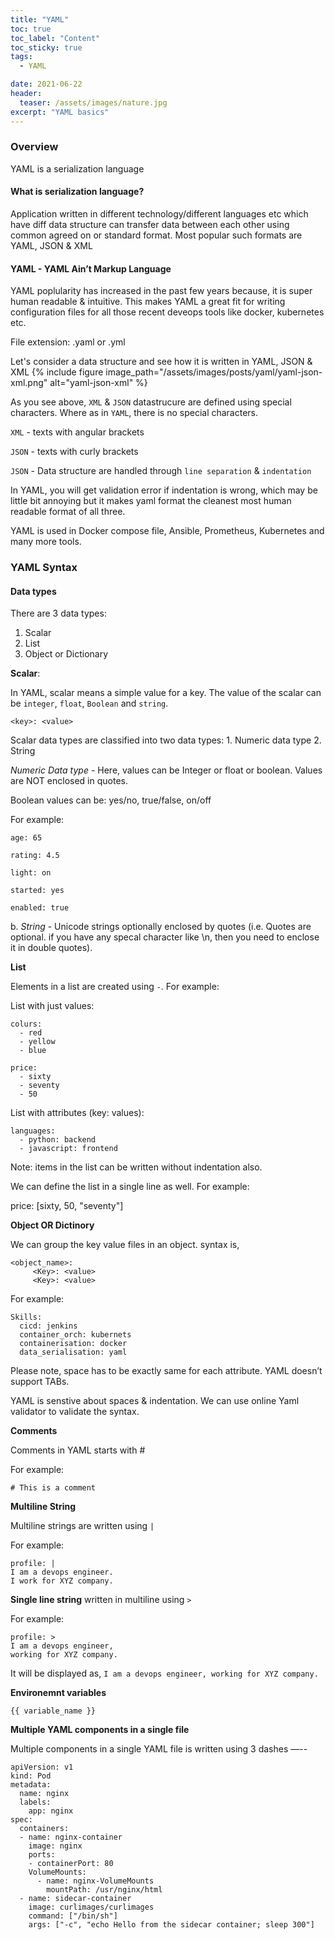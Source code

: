```yaml
---
title: "YAML"
toc: true
toc_label: "Content"
toc_sticky: true
tags:
  - YAML

date: 2021-06-22
header:
  teaser: /assets/images/nature.jpg
excerpt: "YAML basics"
---
```


### Overview

YAML is a serialization language

#### What is serialization language?
Application written in different technology/different languages etc which have diff data structure can transfer data between each other using common agreed on or standard format.
Most popular such formats are YAML, JSON & XML

#### YAML - YAML Ain’t Markup Language

YAML poplularity has increased in the past few years because, it is super human readable & intuitive. 
This makes YAML a great fit for writing configuration files for all those recent deveops tools like docker, kubernetes etc.

File extension: .yaml or .yml

Let's consider a data structure and see how it is written in YAML, JSON & XML
{% include figure image_path="/assets/images/posts/yaml/yaml-json-xml.png" alt="yaml-json-xml" %}


As you see above, `XML` & `JSON` datastrucure are defined using special characters. Where as in `YAML`, there is no special characters.

`XML` - texts with angular brackets

`JSON` - texts with curly brackets

`JSON` - Data structure are handled through `line separation` & `indentation`

In YAML, you will get validation error if indentation is wrong, which may be little bit annoying but it makes yaml format the cleanest most human readable format of all three.

YAML is used in Docker compose file, Ansible, Prometheus, Kubernetes and many more tools.

### YAML Syntax

#### Data types
There are 3 data types:
1. Scalar
2. List
3. Object or Dictionary

**Scalar**:

In YAML, scalar means a simple value for a key. The value of the scalar can be `integer`, `float`, `Boolean` and `string`. 

`<key>: <value>`

Scalar data types are classified into two data types: 1. Numeric data type 2. String

*Numeric Data type* - Here, values can be Integer or float or boolean. Values are NOT enclosed in quotes.

Boolean values can be: yes/no, true/false, on/off

For example:

`age: 65`

`rating: 4.5`

`light: on`

`started: yes`

`enabled: true`

b. *String* - Unicode strings optionally enclosed by quotes (i.e. Quotes are optional. if you have any specal character like \n, then you need to enclose it in double quotes).


**List**

Elements in a list are created using `-`. For example:

List with just values:

```
colurs:
  - red
  - yellow
  - blue
``` 

```
price:
  - sixty
  - seventy
  - 50
```  

List with attributes (key: values):

```
languages:
  - python: backend
  - javascript: frontend
```

Note: items in the list can be written without indentation also.


We can define the list in a single line as well. For example:

price: [sixty, 50, "seventy"]

**Object OR Dictinory**

We can group the key value files in an object. syntax is,

```
<object_name>:
     <Key>: <value>
     <Key>: <value>
```

For example:

```
Skills: 
  cicd: jenkins
  container_orch: kubernets
  containerisation: docker
  data_serialisation: yaml
```

Please note, space has to be exactly same for each attribute. YAML doesn’t support TABs.

YAML is senstive about spaces & indentation. We can use online Yaml validator to validate the syntax.

**Comments**

Comments in YAML starts with #

For example:

`# This is a comment`

**Multiline String**

Multiline strings are written using `|`

For example:

```
profile: |
I am a devops engineer.
I work for XYZ company.
```

**Single line string** written in multiline using `>`

For example:

```
profile: >
I am a devops engineer,
working for XYZ company.
```

It will be displayed as, `I am a devops engineer, working for XYZ company.`

**Environemnt variables**

`{{ variable_name }}`

**Multiple YAML components in a single file**

Multiple components in a single YAML file is written using 3 dashes —--


```
apiVersion: v1
kind: Pod
metadata:
  name: nginx
  labels:
    app: nginx
spec:
  containers:
  - name: nginx-container
    image: nginx
    ports:
    - containerPort: 80
    VolumeMounts:
      - name: nginx-VolumeMounts
        mountPath: /usr/nginx/html
  - name: sidecar-container
    image: curlimages/curlimages
    command: ["/bin/sh"]
    args: ["-c", "echo Hello from the sidecar container; sleep 300"]
```    







   













